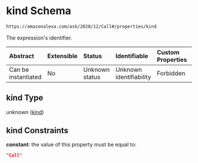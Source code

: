 # kind Schema

```txt
https://amazonalexa.com/ask/2020/12/Call#/properties/kind
```

The expression's identifier.

| Abstract            | Extensible | Status         | Identifiable            | Custom Properties | Additional Properties | Access Restrictions | Defined In                                                   |
| :------------------ | :--------- | :------------- | :---------------------- | :---------------- | :-------------------- | :------------------ | :----------------------------------------------------------- |
| Can be instantiated | No         | Unknown status | Unknown identifiability | Forbidden         | Allowed               | none                | [Call.json*](../../schemas/Call.json "open original schema") |

## kind Type

unknown ([kind](call-properties-kind.md))

## kind Constraints

**constant**: the value of this property must be equal to:

```json
"Call"
```
